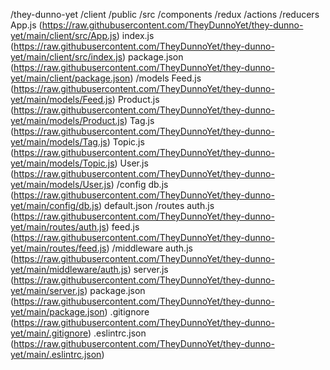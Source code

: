 /they-dunno-yet
    /client
        /public
        /src
            /components
            /redux
                /actions
                /reducers
            App.js (https://raw.githubusercontent.com/TheyDunnoYet/they-dunno-yet/main/client/src/App.js)
            index.js (https://raw.githubusercontent.com/TheyDunnoYet/they-dunno-yet/main/client/src/index.js)
        package.json (https://raw.githubusercontent.com/TheyDunnoYet/they-dunno-yet/main/client/package.json)
    /models
        Feed.js (https://raw.githubusercontent.com/TheyDunnoYet/they-dunno-yet/main/models/Feed.js)
        Product.js (https://raw.githubusercontent.com/TheyDunnoYet/they-dunno-yet/main/models/Product.js)
        Tag.js (https://raw.githubusercontent.com/TheyDunnoYet/they-dunno-yet/main/models/Tag.js)
        Topic.js (https://raw.githubusercontent.com/TheyDunnoYet/they-dunno-yet/main/models/Topic.js)
        User.js (https://raw.githubusercontent.com/TheyDunnoYet/they-dunno-yet/main/models/User.js)
    /config
        db.js (https://raw.githubusercontent.com/TheyDunnoYet/they-dunno-yet/main/config/db.js)
        default.json
    /routes
        auth.js (https://raw.githubusercontent.com/TheyDunnoYet/they-dunno-yet/main/routes/auth.js)
        feed.js (https://raw.githubusercontent.com/TheyDunnoYet/they-dunno-yet/main/routes/feed.js)
    /middleware
        auth.js (https://raw.githubusercontent.com/TheyDunnoYet/they-dunno-yet/main/middleware/auth.js)
    server.js (https://raw.githubusercontent.com/TheyDunnoYet/they-dunno-yet/main/server.js)
    package.json (https://raw.githubusercontent.com/TheyDunnoYet/they-dunno-yet/main/package.json)
    .gitignore (https://raw.githubusercontent.com/TheyDunnoYet/they-dunno-yet/main/.gitignore)
    .eslintrc.json (https://raw.githubusercontent.com/TheyDunnoYet/they-dunno-yet/main/.eslintrc.json)
